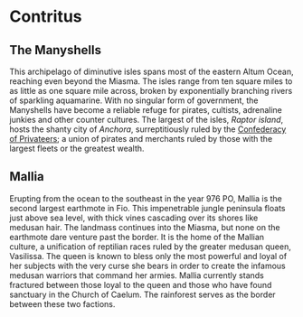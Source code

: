 # Contritus

## The Manyshells

This archipelago of diminutive isles spans most of the eastern Altum Ocean, reaching even beyond the Miasma. The isles range from ten square miles to as little as one square mile across, broken by exponentially branching rivers of sparkling aquamarine. With no singular form of government, the Manyshells have become a reliable refuge for pirates, cultists, adrenaline junkies and other counter cultures. The largest of the isles, *Raptor island*, hosts the shanty city of *Anchora*, surreptitiously ruled by the [Confederacy of Privateers](); a union of pirates and merchants ruled by those with the largest fleets or the greatest wealth.

## Mallia

Erupting from the ocean to the southeast in the year 976 PO, Mallia is the second largest earthmote in Fio. This impenetrable jungle peninsula floats just above sea level, with thick vines cascading over its shores like medusan hair. The landmass continues into the Miasma, but none on the earthmote dare venture past the border. It is the home of the Mallian culture, a unification of reptilian races ruled by the greater medusan queen, Vasilissa. The queen is known to bless only the most powerful and loyal of her subjects with the very curse she bears in order to create the infamous medusan warriors that command her armies. Mallia currently stands fractured between those loyal to the queen and those who have found sanctuary in the Church of Caelum. The rainforest serves as the border between these two factions.
